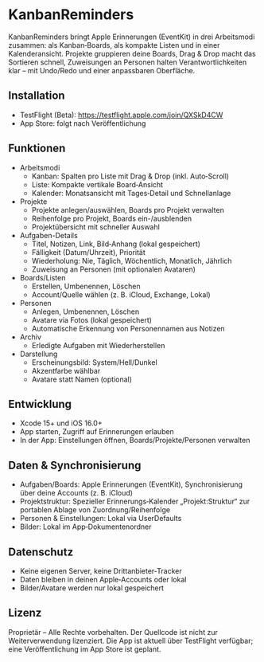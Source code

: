 # KanbanReminders

KanbanReminders bringt Apple Erinnerungen (EventKit) in drei Arbeitsmodi zusammen: als Kanban‑Boards, als kompakte Listen und in einer Kalenderansicht. Projekte gruppieren deine Boards, Drag & Drop macht das Sortieren schnell, Zuweisungen an Personen halten Verantwortlichkeiten klar – mit Undo/Redo und einer anpassbaren Oberfläche.

## Installation

- TestFlight (Beta): https://testflight.apple.com/join/QXSkD4CW  
- App Store: folgt nach Veröffentlichung

## Funktionen

- Arbeitsmodi
  - Kanban: Spalten pro Liste mit Drag & Drop (inkl. Auto‑Scroll)
  - Liste: Kompakte vertikale Board‑Ansicht
  - Kalender: Monatsansicht mit Tages‑Detail und Schnellanlage
- Projekte
  - Projekte anlegen/auswählen, Boards pro Projekt verwalten
  - Reihenfolge pro Projekt, Boards ein-/ausblenden
  - Projektübersicht mit schneller Auswahl
- Aufgaben-Details
  - Titel, Notizen, Link, Bild‑Anhang (lokal gespeichert)
  - Fälligkeit (Datum/Uhrzeit), Priorität
  - Wiederholung: Nie, Täglich, Wöchentlich, Monatlich, Jährlich
  - Zuweisung an Personen (mit optionalen Avataren)
- Boards/Listen
  - Erstellen, Umbenennen, Löschen
  - Account/Quelle wählen (z. B. iCloud, Exchange, Lokal)
- Personen
  - Anlegen, Umbenennen, Löschen
  - Avatare via Fotos (lokal gespeichert)
  - Automatische Erkennung von Personennamen aus Notizen
- Archiv
  - Erledigte Aufgaben mit Wiederherstellen
- Darstellung
  - Erscheinungsbild: System/Hell/Dunkel
  - Akzentfarbe wählbar
  - Avatare statt Namen (optional)

## Entwicklung

- Xcode 15+ und iOS 16.0+
- App starten, Zugriff auf Erinnerungen erlauben
- In der App: Einstellungen öffnen, Boards/Projekte/Personen verwalten

## Daten & Synchronisierung

- Aufgaben/Boards: Apple Erinnerungen (EventKit), Synchronisierung über deine Accounts (z. B. iCloud)
- Projektstruktur: Spezieller Erinnerungs‑Kalender „Projekt:Struktur“ zur portablen Ablage von Zuordnung/Reihenfolge
- Personen & Einstellungen: Lokal via UserDefaults
- Bilder: Lokal im App‑Dokumentenordner

## Datenschutz

- Keine eigenen Server, keine Drittanbieter‑Tracker
- Daten bleiben in deinen Apple‑Accounts oder lokal
- Bilder/Avatare werden nur lokal gespeichert

## Lizenz

Proprietär – Alle Rechte vorbehalten. Der Quellcode ist nicht zur Weiterverwendung lizenziert. Die App ist aktuell über TestFlight verfügbar; eine Veröffentlichung im App Store ist geplant.
